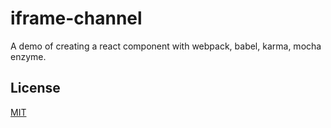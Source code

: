 # iframe-channel
A demo of creating a react component with webpack, babel, karma, mocha enzyme.

## License
[MIT](https://opensource.org/licenses/mit-license.php)
